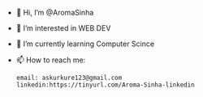 - 👋 Hi, I’m @AromaSinha
- 👀 I’m interested in WEB DEV
- 🌱 I’m currently learning Computer Scince
- 📫 How to reach me:

      email: askurkure123@gmail.com
      linkedin:https://tinyurl.com/Aroma-Sinha-linkedin

<!---
AromaSinha/AromaSinha is a ✨ special ✨ repository because its `README.md` (this file) appears on your GitHub profile.
You can click the Preview link to take a look at your changes.
--->
